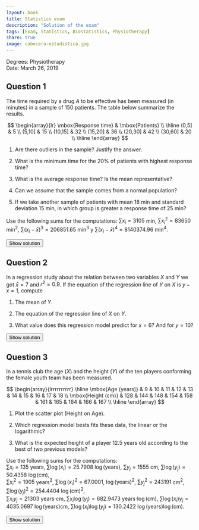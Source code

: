 ```yaml
---
layout: book
title: Statistics exam
description: "Solution of the exam"
tags: [Exam, Statistics, Biostatistics, Physiotherapy]
share: true
image: cabecera-estadistica.jpg
---
```


Degrees: Physiotherapy  
Date: March 26, 2019

## Question 1

The time required by a drug $A$ to be effective has been measured (in minutes) in a sample of 150 patients.
The table below summarize the results.

$$      
\begin{array}{lr}
\mbox{Response time} & \mbox{Patients} \\
\hline
(0,5] & 5 \\
(5,10] & 15 \\
(10,15] & 32 \\
(15,20] & 36 \\
(20,30] & 42 \\
(30,60] & 20 \\
\hline
\end{array}
$$

1. Are there outliers in the sample? Justify the answer.
  
2. What is the minimum time for the 20% of patients with highest response time?

3. What is the average response time? Is the mean representative?

4. Can we assume that the sample comes from a normal population?

5. If we take another sample of patients with mean 18 min and standard deviation 15 min, in which group is greater a response time of 25 min?

Use the following sums for the computations: $\sum x_i=3105$ min, $\sum x_i^2=83650$ min$^2$, $\sum (x_i-\bar x)^3=206851.65$ min$^3$ y $\sum (x_i-\bar x)^4=8140374.96$ min$^4$.

<div><button class="solution">Show solution</button></div>
<div id="solution" style="display: none">
1. $Q_1=12.7344$ min, $Q_3=25.8333$ min, $IQR=13.099$ min, $f_1=-6.9141$ min and $f_2=45.4818$ min. Therefore there are outliers in the sample since the upper limit of the last interval is above the upper fence.<br/>
2. $P_{80}=27.619$ min.<br/>
3. $\bar x=20.7$ min, $s^2=129.1767$ min$^2$, $s=11.3656$ min and $cv=0.5491$. The mean is moderately representative since the $cv\approx 0.5$.<br/>
4. $g_1=0.9393$ and $g_2=0.2523$. Since $g_1$ and $g_2$ are between -2 and 2, we can assume that the sample comes from a normal (bell-shaped) population.<br/>
5. The standard score of the first sample is $z(25)=0.3783$ and the standard score of the second one is $z(25)=0.4667$, thus a time of 25 min is relatively greater in the second sample.
</div>

## Question 2
In a regression study about the relation between two variables $X$ and $Y$ we got $\bar x=7$ and $r^2=0.9$. If the equation of the regression line of $Y$ on $X$ is $y-x=1$, compute

1. The mean of $Y$.

2. The equation of the regression line of $X$ on $Y$.

3. What value does this regression model predict for $x=6$? And for $y=10$?

<div><button class="solution">Show solution</button></div>
<div id="solution" style="display: none">
1. $\bar y=8$.<br/>
2. Regression line of $X$ on $Y$: $x=0.9y-0.2$.<br/>
3. $y(6)=7$ and $x(10)=8.8$.
</div>

## Question 3
In a tennis club the age ($X$) and the height ($Y$) of the ten players conforming the female youth team has been measured.

$$
\begin{array}{lrrrrrrrrrr}
\hline
\mbox{Age (years)} & 9 & 10 & 11 & 12 & 13 & 14 & 15 & 16 & 17 & 18 \\ 
\mbox{Height (cm)} & 128 & 144 & 148 & 154 & 158 & 161 & 165 & 164 & 166 & 167 \\ 
\hline
\end{array}
$$

1. Plot the scatter plot (Height on Age).

2. Which regression model bests fits these data, the linear or the logarithmic?

3. What is the expected height of a player 12.5 years old according to the best of two previous models?

Use the following sums for the computations:  
$\sum x_i=135$ years, $\sum \log(x_i)=25.7908$ $\log(\mbox{years})$, $\sum y_j=1555$ cm, $\sum \log(y_j)=50.4358$ $\log(\mbox{cm})$,  
$\sum x_i^2=1905$ years$^2$, $\sum \log(x_i)^2=67.0001$, $\log(\mbox{years})^2$, $\sum y_j^2=243191$ cm$^2$, $\sum \log(y_j)^2=254.4404$ $\log(\mbox{cm})^2$,  
$\sum x_iy_j=21303$ years$\cdot$cm, $\sum x_i\log(y_j)=682.9473$ years$\cdot\log(\mbox{cm})$, $\sum \log(x_i)y_j=4035.0697$ $\log(\mbox{years})$cm, $\sum \log(x_i)\log(y_j)=130.2422$ $\log(\mbox{years})\log(\mbox{cm})$.

<div><button class="solution">Show solution</button></div>
<div id="solution" style="display: none">

1. <img src="img/regnol-fis-4-scatterlot-height-age.svg" title="Scatter plot of Heigh on Age" alt="Scatter plot of Height on Age" style="display: block; margin: auto;" width="600"/>

2.$\bar x=13.5$ years, $s_x^2=8.25$ years$^2$,<br/>
$\overline{\log(x)}=2.5791$ log(years), $s_{\log(x)}^2=0.0483$ log(years)$^2$.<br/>  
$\bar y=155.5$ cm, $s_y^2=138.85$ cm$^2$.<br/>
$s_{xy}=31.05$ years$\cdot$cm, $s_{\log(x)y}=2.4594$ log(years)cm<br/>
Linear coef. determination: $r^2=0.8416$<br/>
Logarithmic coef. determination: $r^2=0.9013$<br/>
Therefore, both models fit pretty well, but the logarithmic model fits a little bit better.<br/>
3. Logarithmic regression model: $y=24.2639+50.8848\log(x)$.<br/>
Prediction: $x(12.5)=152.785$ cm.
</div>
